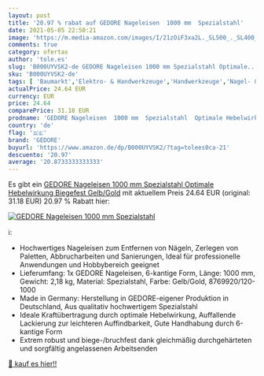 ```yaml
---
layout: post
title: '20.97 % rabat auf GEDORE Nageleisen  1000 mm  Spezialstahl'
date: 2021-05-05 22:50:21
image: 'https://m.media-amazon.com/images/I/21zOiF3xa2L._SL500_._SL400_.jpg'
comments: true
category: ofertas
author: 'tole.es'
slug: 'B000UYVSK2-de GEDORE Nageleisen 1000 mm Spezialstahl Optimale...'
sku: 'B000UYVSK2-de'
tags: [ 'Baumarkt','Elektro- & Handwerkzeuge','Handwerkzeuge','Nagel- & Brecheisen','gedore', ]
actualPrice: 24.64 EUR
currency: EUR
price: 24.64
comparePrice: 31.18 EUR
prodname: 'GEDORE Nageleisen  1000 mm  Spezialstahl  Optimale Hebelwirkung  Biegefest  Gelb/Gold'
country: 'de'
flag: '🇩🇪'
brand: 'GEDORE'
buyurl: 'https://www.amazon.de/dp/B000UYVSK2/?tag=tolees0ca-21'
descuento: '20.97'
average: '20.8733333333333'
---
```


Es gibt ein [GEDORE Nageleisen  1000 mm  Spezialstahl  Optimale Hebelwirkung  Biegefest  Gelb/Gold](https://www.amazon.de/dp/B000UYVSK2/?tag=tolees0ca-21) mit aktuellem Preis 24.64 EUR (original: 31.18 EUR) 20.97 % Rabatt hier:

[![GEDORE Nageleisen  1000 mm  Spezialstahl](https://m.media-amazon.com/images/I/21zOiF3xa2L._SL500_._SL400_.jpg)](https://www.amazon.de/dp/B000UYVSK2/?tag=tolees0ca-21)

ℹ️:

- Hochwertiges Nageleisen zum Entfernen von Nägeln, Zerlegen von Paletten, Abbrucharbeiten und Sanierungen, Ideal für professionelle Anwendungen und Hobbybereich geeignet
- Lieferumfang: 1x GEDORE Nageleisen, 6-kantige Form, Länge: 1000 mm, Gewicht: 2,18 kg, Material: Spezialstahl, Farbe: Gelb/Gold, 8769920/120-1000
- Made in Germany: Herstellung in GEDORE-eigener Produktion in Deutschland, Aus qualitativ hochwertigem Spezialstahl
- Ideale Kraftübertragung durch optimale Hebelwirkung, Auffallende Lackierung zur leichteren Auffindbarkeit, Gute Handhabung durch 6-kantige Form
- Extrem robust und biege-/bruchfest dank gleichmäßig durchgehärteten und sorgfältig angelassenen Arbeitsenden

[🛒 kauf es hier!!](https://www.amazon.de/dp/B000UYVSK2/?tag=tolees0ca-21)
